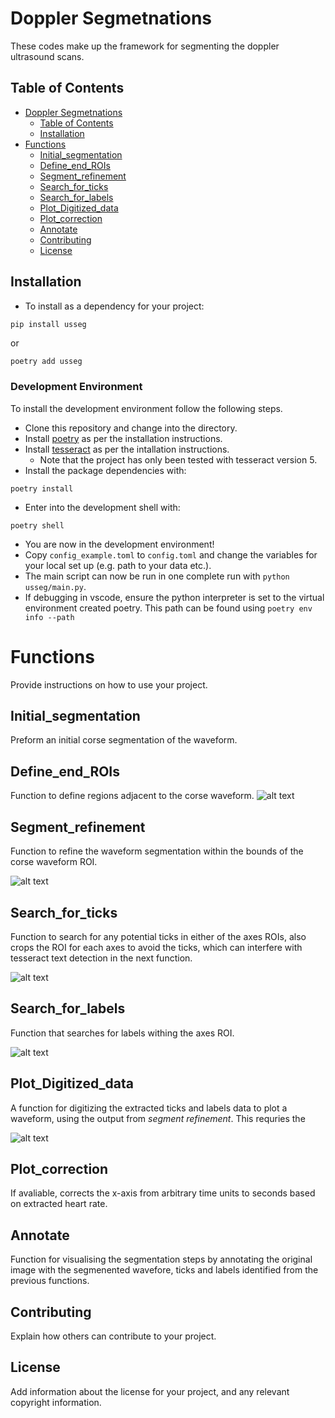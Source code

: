 # Doppler Segmetnations

These codes make up the framework for segmenting the doppler ultrasound scans.

## Table of Contents

- [Doppler Segmetnations](#doppler-segmetnations)
  - [Table of Contents](#table-of-contents)
  - [Installation](#installation)
- [Functions](#functions)
  - [Initial\_segmentation](#initial_segmentation)
  - [Define\_end\_ROIs](#define_end_rois)
  - [Segment\_refinement](#segment_refinement)
  - [Search\_for\_ticks](#search_for_ticks)
  - [Search\_for\_labels](#search_for_labels)
  - [Plot\_Digitized\_data](#plot_digitized_data)
  - [Plot\_correction](#plot_correction)
  - [Annotate](#annotate)
  - [Contributing](#contributing)
  - [License](#license)

## Installation

- To install as a dependency for your project:

``` 
pip install usseg
```

or

``` sh
poetry add usseg
```


### Development Environment

To install the development environment follow the following steps.

- Clone this repository and change into the directory.
- Install [poetry](https://python-poetry.org/docs/) as per the installation instructions.
- Install [tesseract](https://github.com/tesseract-ocr/tesseract) as per the intallation instructions.
    - Note that the project has only been tested with tesseract version 5.
- Install the package dependencies with:
```
poetry install

```
- Enter into the development shell with:

```
poetry shell
```

- You are now in the development environment!
- Copy `config_example.toml` to `config.toml` and change the variables for your local set up (e.g. path to your data etc.).
- The main script can now be run in one complete run with `python usseg/main.py`.
- If debugging in vscode, ensure the python interpreter is set to the virtual environment created poetry. This path can be found using ```poetry env info --path```


# Functions

Provide instructions on how to use your project.

## Initial_segmentation

Preform an initial corse segmentation of the waveform.

## Define_end_ROIs

Function to define regions adjacent to the corse waveform.
![alt text](Initial_segmentation_diagram.png)

## Segment_refinement

Function to refine the waveform segmentation within the bounds of the corse waveform ROI.

![alt text](Segment_refinement_diagram.png)
## Search_for_ticks

Function to search for any potential ticks in either of the axes ROIs, also crops the ROI for each axes to avoid the ticks, which can interfere with tesseract text detection in the next function.

![alt text](ROIAX_change_diagram.png)

## Search_for_labels

Function that searches for labels withing the axes ROI.

![alt text](TickandLabel_diagram.png)


## Plot_Digitized_data

A function for digitizing the extracted ticks and labels data to plot a waveform, using the output from *segment refinement*. This requries the 

![alt text](Digitize_Function_diagram.png)

## Plot_correction

If avaliable, corrects the x-axis from arbitrary time units to seconds based on extracted heart rate.

## Annotate

Function for visualising the segmentation steps by annotating the original image with the segmenented wavefore, ticks and labels identified from the previous functions.

## Contributing

Explain how others can contribute to your project.

## License

Add information about the license for your project, and any relevant copyright information.
